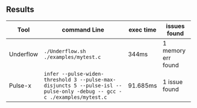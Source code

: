 ## Results

|Tool|command Line|exec time  |issues found                         |
|----------------|-------------------------------|-----------------------------|---------------------------|
|Underflow|`./Underflow.sh ./examples/mytest.c`|344ms|1 memory err found|
|Pulse-x|`infer --pulse-widen-threshold 3 --pulse-max-disjuncts 5 --pulse-isl --pulse-only -debug -- gcc -c ./examples/mytest.c`|91.685ms|1 issue found|
